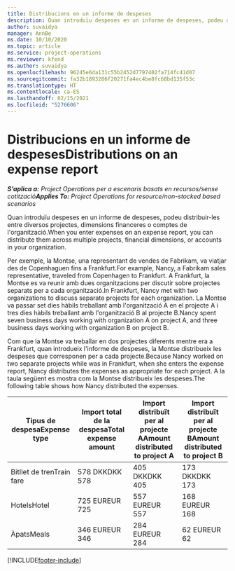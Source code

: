 ```yaml
---
title: Distribucions en un informe de despeses
description: Quan introduïu despeses en un informe de despeses, podeu distribuir-les entre diversos projectes, entitats jurídiques o comptes de l'organització.
author: suvaidya
manager: AnnBe
ms.date: 10/10/2020
ms.topic: article
ms.service: project-operations
ms.reviewer: kfend
ms.author: suvaidya
ms.openlocfilehash: 96245e6da131c55b2452d7797402fa714fc41d07
ms.sourcegitcommit: fa32b1893286f20271fa4ec4be8fc68bd135f53c
ms.translationtype: HT
ms.contentlocale: ca-ES
ms.lasthandoff: 02/15/2021
ms.locfileid: "5276606"
---
```

# <a name="distributions-on-an-expense-report"></a><span data-ttu-id="c9346-103">Distribucions en un informe de despeses</span><span class="sxs-lookup"><span data-stu-id="c9346-103">Distributions on an expense report</span></span>

<span data-ttu-id="c9346-104">_**S'aplica a:** Project Operations per a escenaris basats en recursos/sense cotització_</span><span class="sxs-lookup"><span data-stu-id="c9346-104">_**Applies To:** Project Operations for resource/non-stocked based scenarios_</span></span>

<span data-ttu-id="c9346-105">Quan introduïu despeses en un informe de despeses, podeu distribuir-les entre diversos projectes, dimensions financeres o comptes de l'organització.</span><span class="sxs-lookup"><span data-stu-id="c9346-105">When you enter expenses on an expense report, you can distribute them across multiple projects, financial dimensions, or accounts in your organization.</span></span>

<span data-ttu-id="c9346-106">Per exemple, la Montse, una representant de vendes de Fabrikam, va viatjar des de Copenhaguen fins a Frankfurt.</span><span class="sxs-lookup"><span data-stu-id="c9346-106">For example, Nancy, a Fabrikam sales representative, traveled from Copenhagen to Frankfurt.</span></span> <span data-ttu-id="c9346-107">A Frankfurt, la Montse es va reunir amb dues organitzacions per discutir sobre projectes separats per a cada organització.</span><span class="sxs-lookup"><span data-stu-id="c9346-107">In Frankfurt, Nancy met with two organizations to discuss separate projects for each organization.</span></span> <span data-ttu-id="c9346-108">La Montse va passar set dies hàbils treballant amb l'organització A en el projecte A i tres dies hàbils treballant amb l'organització B al projecte B.</span><span class="sxs-lookup"><span data-stu-id="c9346-108">Nancy spent seven business days working with organization A on project A, and three business days working with organization B on project B.</span></span>

<span data-ttu-id="c9346-109">Com que la Montse va treballar en dos projectes diferents mentre era a Frankfurt, quan introdueix l'informe de despeses, la Montse distribueix les despeses que corresponen per a cada projecte.</span><span class="sxs-lookup"><span data-stu-id="c9346-109">Because Nancy worked on two separate projects while was in Frankfurt, when she enters the expense report, Nancy distributes the expenses as appropriate for each project.</span></span> <span data-ttu-id="c9346-110">A la taula següent es mostra com la Montse distribueix les despeses.</span><span class="sxs-lookup"><span data-stu-id="c9346-110">The following table shows how Nancy distributed the expenses.</span></span>

| <span data-ttu-id="c9346-111">Tipus de despesa</span><span class="sxs-lookup"><span data-stu-id="c9346-111">Expense type</span></span> | <span data-ttu-id="c9346-112">Import total de la despesa</span><span class="sxs-lookup"><span data-stu-id="c9346-112">Total expense amount</span></span> | <span data-ttu-id="c9346-113">Import distribuït per al projecte A</span><span class="sxs-lookup"><span data-stu-id="c9346-113">Amount distributed to project A</span></span> | <span data-ttu-id="c9346-114">Import distribuït per al projecte B</span><span class="sxs-lookup"><span data-stu-id="c9346-114">Amount distributed to project B</span></span> |
|--------------|----------------------|---------------------------------|---------------------------------|
| <span data-ttu-id="c9346-115">Bitllet de tren</span><span class="sxs-lookup"><span data-stu-id="c9346-115">Train fare</span></span>   | <span data-ttu-id="c9346-116">578 DKK</span><span class="sxs-lookup"><span data-stu-id="c9346-116">DKK 578</span></span>              | <span data-ttu-id="c9346-117">405 DKK</span><span class="sxs-lookup"><span data-stu-id="c9346-117">DKK 405</span></span>                         | <span data-ttu-id="c9346-118">173 DKK</span><span class="sxs-lookup"><span data-stu-id="c9346-118">DKK 173</span></span>                         |
| <span data-ttu-id="c9346-119">Hotels</span><span class="sxs-lookup"><span data-stu-id="c9346-119">Hotel</span></span>        | <span data-ttu-id="c9346-120">725 EUR</span><span class="sxs-lookup"><span data-stu-id="c9346-120">EUR 725</span></span>              | <span data-ttu-id="c9346-121">557 EUR</span><span class="sxs-lookup"><span data-stu-id="c9346-121">EUR 557</span></span>                         | <span data-ttu-id="c9346-122">168 EUR</span><span class="sxs-lookup"><span data-stu-id="c9346-122">EUR 168</span></span>                         |
| <span data-ttu-id="c9346-123">Àpats</span><span class="sxs-lookup"><span data-stu-id="c9346-123">Meals</span></span>        | <span data-ttu-id="c9346-124">346 EUR</span><span class="sxs-lookup"><span data-stu-id="c9346-124">EUR 346</span></span>              | <span data-ttu-id="c9346-125">284 EUR</span><span class="sxs-lookup"><span data-stu-id="c9346-125">EUR 284</span></span>                         | <span data-ttu-id="c9346-126">62 EUR</span><span class="sxs-lookup"><span data-stu-id="c9346-126">EUR 62</span></span>                          |


[!INCLUDE[footer-include](../includes/footer-banner.md)]